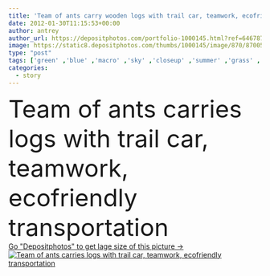 ```yaml
---
title: 'Team of ants carry wooden logs with trail car, teamwork, ecofriendly transp'
date: 2012-01-30T11:15:53+00:00
author: antrey
author_url: https://depositphotos.com/portfolio-1000145.html?ref=64678756
image: https://static8.depositphotos.com/thumbs/1000145/image/870/8700565/api_thumb_450.jpg?forcejpeg=true
type: "post"
tags: ['green' ,'blue' ,'macro' ,'sky' ,'closeup' ,'summer' ,'grass' ,'meadow' ,'nature' ,'environment' ,'transport' ,'transportation' ,'sunny' ,'seed' ,'wooden' ,'car' ,'road' ,'heavy' ,'animals' ,'landscape' ,'fantasy' ,'spirit' ,'ecology' ,'biological' ,'working' ,'with' ,'work' ,'weight' ,'eco' ,'clouds' ,'timber' ,'truck' ,'cargo' ,'trailer' ,'highway' ,'delivery' ,'moss' ,'trail' ,'country' ,'wheels' ,'team' ,'driver' ,'fairytale' ,'ants' ,'teamwork' ,'carry' ,'ant' ,'antrey' ,'insects' ,'log' ]
categories: 
  - story
---
```

<div aling="center">
            <font size="60"> Team of ants carries logs with trail car, teamwork, ecofriendly transportation</font>   
</div>
<div>
    <a href='https://depositphotos.com/8700565/stock-photo-team-of-ants-carry-wooden.html?ref=64678756' target=_blank > Go "Depositphotos" to get lage size of this picture ->
        <img href='https://depositphotos.com/8700565/stock-photo-team-of-ants-carry-wooden.html?ref=64678756' src='https://static8.depositphotos.com/1000145/870/i/950/depositphotos_8700565-stock-photo-team-of-ants-carry-wooden.jpg?forcejpeg=true' alt='Team of ants carries logs with trail car, teamwork, ecofriendly transportation' >
    </a>
</div>

